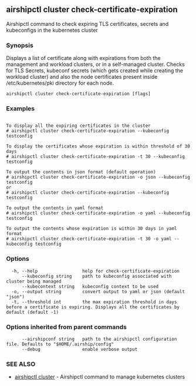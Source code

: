 ## airshipctl cluster check-certificate-expiration

Airshipctl command to check expiring TLS certificates, secrets and kubeconfigs in the kubernetes cluster

### Synopsis

Displays a list of certificate along with expirations from both the management and workload clusters, or in a
self-managed cluster. Checks for TLS Secrets, kubeconf secrets (which gets created while creating the
workload cluster) and also the node certificates present inside /etc/kubernetes/pki directory for each node.


```
airshipctl cluster check-certificate-expiration [flags]
```

### Examples

```

To display all the expiring certificates in the cluster
# airshipctl cluster check-certificate-expiration --kubeconfig testconfig

To display the certificates whose expiration is within threshold of 30 days
# airshipctl cluster check-certificate-expiration -t 30 --kubeconfig testconfig

To output the contents in json format (default operation)
# airshipctl cluster check-certificate-expiration -o json --kubeconfig testconfig
or
# airshipctl cluster check-certificate-expiration --kubeconfig testconfig

To output the contents in yaml format
# airshipctl cluster check-certificate-expiration -o yaml --kubeconfig testconfig

To output the contents whose expiration is within 30 days in yaml format
# airshipctl cluster check-certificate-expiration -t 30 -o yaml --kubeconfig testconfig

```

### Options

```
  -h, --help                 help for check-certificate-expiration
      --kubeconfig string    path to kubeconfig associated with cluster being managed
      --kubecontext string   kubeconfig context to be used
  -o, --output string        convert output to yaml or json (default "json")
  -t, --threshold int        the max expiration threshold in days before a certificate is expiring. Displays all the certificates by default (default -1)
```

### Options inherited from parent commands

```
      --airshipconf string   path to the airshipctl configuration file. Defaults to "$HOME/.airship/config"
      --debug                enable verbose output
```

### SEE ALSO

* [airshipctl cluster](airshipctl_cluster.md)	 - Airshipctl command to manage kubernetes clusters

